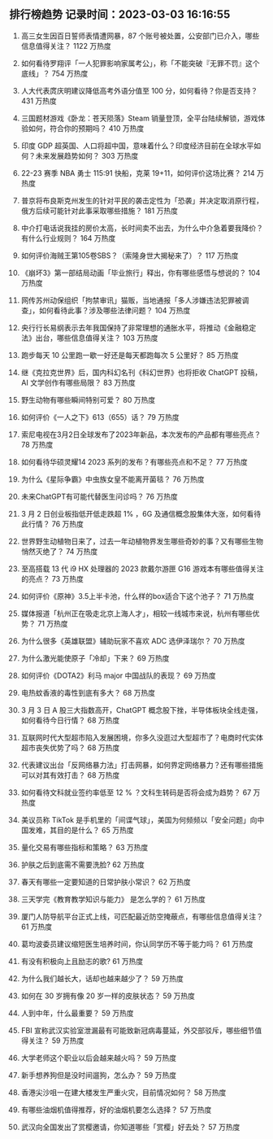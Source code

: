 
## 排行榜趋势 记录时间：2023-03-03 16:16:55
  
  1. 高三女生因百日誓师表情遭网暴，87 个账号被处置，公安部门已介入，哪些信息值得关注？ 1122 万热度
    
  2. 如何看待罗翔评「一人犯罪影响家属考公」，称「不能突破『无罪不罚』这个底线」？ 754 万热度
    
  3. 人大代表庹庆明建议降低高考外语分值至 100 分，如何看待？你是否支持？ 431 万热度
    
  4. 三国题材游戏《卧龙：苍天陨落》Steam 销量登顶，全平台陆续解锁，游戏体验如何，符合你的预期吗？ 410 万热度
    
  5. 印度 GDP 超英国、人口将超中国，意味着什么？印度经济目前在全球水平如何？未来发展趋势如何？ 303 万热度
    
  6. 22-23 赛季 NBA 勇士 115:91 快船，克莱 19+11，如何评价这场比赛？ 214 万热度
    
  7. 普京将布良斯克州发生的针对平民的袭击定性为「恐袭」并决定取消原行程，俄方后续可能针对此事采取哪些措施？ 181 万热度
    
  8. 中介打电话说我挂的房价太高，长时间卖不出去，为什么中介急着要我降价？有什么行业规则？ 164 万热度
    
  9. 如何评价海贼王第105卷SBS？（索隆身世大揭秘来了）？ 117 万热度
    
  10. 《崩坏3》第一部结局动画「毕业旅行」释出，你有哪些感悟与想说的？ 104 万热度
    
  11. 网传苏州动保组织「拘禁审讯」猫贩，当地通报「多人涉嫌违法犯罪被调查」，如何看待此事？涉及哪些法律问题？ 104 万热度
    
  12. 央行行长易纲表示去年我国保持了非常理想的通胀水平，将推动《金融稳定法》出台，哪些信息值得关注？ 103 万热度
    
  13. 跑步每天 10 公里跑一歇一好还是每天都跑每次 5 公里好？ 85 万热度
    
  14. 继《克拉克世界》后，国内科幻名刊《科幻世界》也将拒收 ChatGPT 投稿，AI 文学创作有哪些局限？ 83 万热度
    
  15. 野生动物有哪些瞬间特别可爱？ 80 万热度
    
  16. 如何评价《一人之下》613（655）话？ 79 万热度
    
  17. 索尼电视在3月2日全球发布了2023年新品，本次发布的产品都有哪些亮点？ 78 万热度
    
  18. 如何看待华硕灵耀14 2023 系列的发布？有哪些亮点和不足？ 77 万热度
    
  19. 为什么《星际争霸》中虫族女皇不能离开菌毯？ 76 万热度
    
  20. 未来ChatGPT有可能代替医生问诊吗？ 76 万热度
    
  21. 3 月 2 日创业板指低开低走跌超 1% ，6G 及通信概念股集体大涨，如何看待此行情？ 76 万热度
    
  22. 世界野生动植物日来了，过去一年动植物界发生哪些奇妙的事？又有哪些生物悄然灭绝了？ 74 万热度
    
  23. 至高搭载 13 代 i9 HX 处理器的 2023 款戴尔游匣 G16 游戏本有哪些值得关注的亮点？ 73 万热度
    
  24. 如何评价《原神》3.5上半卡池，什么样的box适合下这个池子？ 71 万热度
    
  25. 媒体报道「杭州正在吸走北京上海人才」，相较一线城市来说，杭州有哪些优势？ 71 万热度
    
  26. 为什么很多《英雄联盟》辅助玩家不喜欢 ADC 选伊泽瑞尔？ 70 万热度
    
  27. 为什么激光能使原子「冷却」下来？ 69 万热度
    
  28. 如何评价《DOTA2》利马 major 中国战队的表现？ 69 万热度
    
  29. 电热蚊香液的毒性到底有多大？ 68 万热度
    
  30. 3 月 3 日 A 股三大指数高开，ChatGPT 概念股下挫，半导体板块全线走强，如何看待今日行情？ 68 万热度
    
  31. 互联网时代大型超市陷入发展困境，你多久没逛过大型超市了？电商时代实体超市丧失优势了吗？ 68 万热度
    
  32. 代表建议出台「反网络暴力法」打击网暴，如何界定网络暴力？还有哪些措施可以对其有效打击？ 68 万热度
    
  33. 如何看待文科就业签约率低至 12 % ？文科生转码是否将会成为趋势？ 67 万热度
    
  34. 美议员称 TikTok 是手机里的「间谍气球」，美国为何频频以「安全问题」向中国发难，其目的是什么？ 65 万热度
    
  35. 量化交易有哪些指标和策略？ 63 万热度
    
  36. 护肤之后到底需不需要洗脸? 62 万热度
    
  37. 春天有哪些一定要知道的日常护肤小常识？ 62 万热度
    
  38. 三天学完《教育教学知识与能力》 是怎么学的？ 61 万热度
    
  39. 厦门人防导航平台正式上线，可匹配最近防空掩蔽点，有哪些信息值得关注？ 61 万热度
    
  40. 葛均波委员建议缩短医生培养时间，你认同学历不等于能力吗？ 61 万热度
    
  41. 有没有积极向上且励志的歌? 61 万热度
    
  42. 为什么我们越长大，话却也越来越少了？ 59 万热度
    
  43. 如何在 30 岁拥有像 20 岁一样的皮肤状态？ 59 万热度
    
  44. 人到中年，什么最重要？ 59 万热度
    
  45. FBI 宣称武汉实验室泄漏最有可能致新冠病毒蔓延，外交部驳斥，哪些细节值得关注？ 59 万热度
    
  46. 大学老师这个职业以后会越来越火吗？ 59 万热度
    
  47. 新手想养狗但是没时间遛狗，怎么办？ 59 万热度
    
  48. 香港尖沙咀一在建大楼发生严重火灾，目前情况如何？ 58 万热度
    
  49. 有哪些油烟机值得推荐，好的油烟机要怎么选择？ 57 万热度
    
  50. 武汉向全国发出了赏樱邀请，你知道哪些「赏樱」好去处？ 57 万热度
    